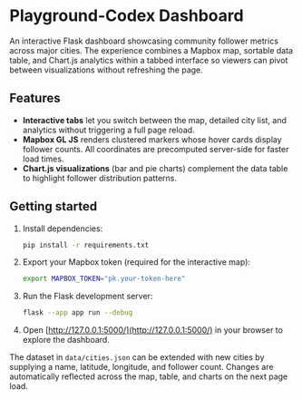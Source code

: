 # Playground-Codex Dashboard

An interactive Flask dashboard showcasing community follower metrics across major cities. The experience combines a Mapbox map, sortable data table, and Chart.js analytics within a tabbed interface so viewers can pivot between visualizations without refreshing the page.

## Features

- **Interactive tabs** let you switch between the map, detailed city list, and analytics without triggering a full page reload.
- **Mapbox GL JS** renders clustered markers whose hover cards display follower counts. All coordinates are precomputed server-side for faster load times.
- **Chart.js visualizations** (bar and pie charts) complement the data table to highlight follower distribution patterns.

## Getting started

1. Install dependencies:

   ```bash
   pip install -r requirements.txt
   ```

2. Export your Mapbox token (required for the interactive map):

   ```bash
   export MAPBOX_TOKEN="pk.your-token-here"
   ```

3. Run the Flask development server:

   ```bash
   flask --app app run --debug
   ```

4. Open [http://127.0.0.1:5000/](http://127.0.0.1:5000/) in your browser to explore the dashboard.

The dataset in `data/cities.json` can be extended with new cities by supplying a name, latitude, longitude, and follower count. Changes are automatically reflected across the map, table, and charts on the next page load.
